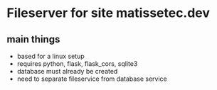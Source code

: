 # Fileserver for site matissetec.dev
## main things
- based for a linux setup
- requires python, flask, flask_cors, sqlite3
- database must already be created
- need to separate fileservice from database service
